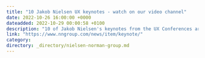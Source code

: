 ```yaml
---
title: "10 Jakob Nielsen UX keynotes - watch on our video channel"
date: 2022-10-26 16:00:00 +0000
dateadded: 2022-10-29 00:00:58 +0100
description: "10 of Jakob Nielsen's keynotes from the UX Conferences are available for viewing on the Nielsen Norman Group video channel."
link: "https://www.nngroup.com/news/item/keynote/"
category:
directory: _directory/nielsen-norman-group.md
---
```


